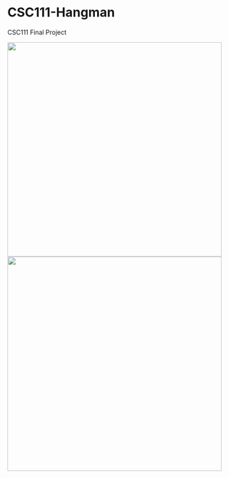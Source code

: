 # CSC111-Hangman
CSC111 Final Project

<img src="https://agentxindustries.neocities.org/CSC111/Screenshot.png" width="480">
<img src="https://agentxindustries.neocities.org/CSC111/Selection.png" width="480">
